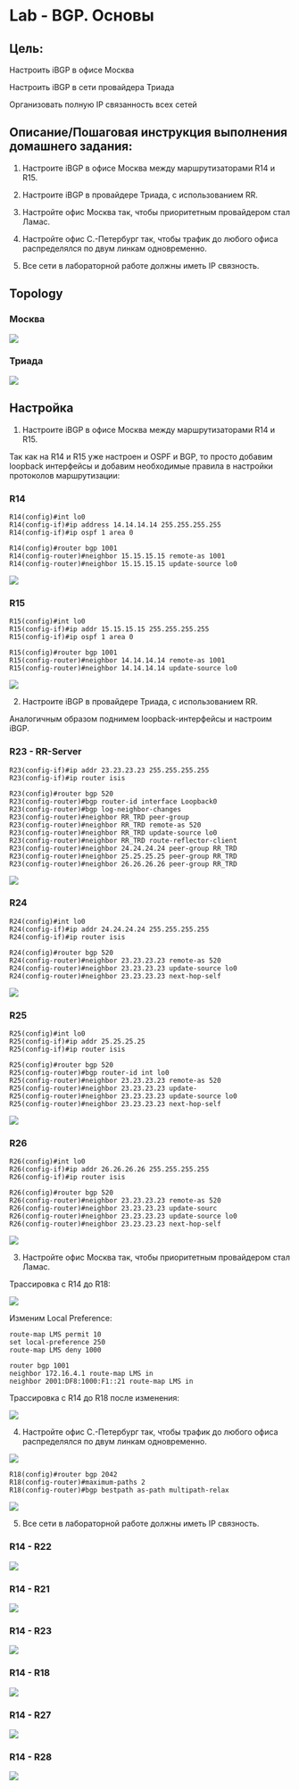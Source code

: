 # Lab - BGP. Основы

## Цель:
   Настроить iBGP в офисе Москва
   
   Настроить iBGP в сети провайдера Триада
   
   Организовать полную IP связанность всех сетей

## Описание/Пошаговая инструкция выполнения домашнего задания:

   1. Настроите iBGP в офисе Москва между маршрутизаторами R14 и R15.
   
   2. Настроите iBGP в провайдере Триада, с использованием RR.
   
   3. Настройте офис Москва так, чтобы приоритетным провайдером стал Ламас.
   
   4. Настройте офис С.-Петербург так, чтобы трафик до любого офиса распределялся по двум линкам одновременно.
   
   5. Все сети в лабораторной работе должны иметь IP связность.

## Topology

### Москва

![](img/topology_msk.png)

### Триада

![](img/topology_trd.png)

## Настройка

   1. Настроите iBGP в офисе Москва между маршрутизаторами R14 и R15.

   Так как на R14 и R15 уже настроен и OSPF и BGP, то просто добавим loopback интерфейсы и добавим необходимые правила в настройки протоколов маршрутизации:

### R14

```
R14(config)#int lo0
R14(config-if)#ip address 14.14.14.14 255.255.255.255
R14(config-if)#ip ospf 1 area 0
```

```
R14(config)#router bgp 1001
R14(config-router)#neighbor 15.15.15.15 remote-as 1001
R14(config-router)#neighbor 15.15.15.15 update-source lo0
```

![](img/r14_bgp_sum.png)

### R15

```
R15(config)#int lo0
R15(config-if)#ip addr 15.15.15.15 255.255.255.255
R15(config-if)#ip ospf 1 area 0
```

```
R15(config)#router bgp 1001
R15(config-router)#neighbor 14.14.14.14 remote-as 1001
R15(config-router)#neighbor 14.14.14.14 update-source lo0
```

![](img/r15_bgp_sum.png)

   2. Настроите iBGP в провайдере Триада, с использованием RR.

   Аналогичным образом поднимем loopback-интерфейсы и настроим iBGP.

### R23 - RR-Server

```
R23(config-if)#ip addr 23.23.23.23 255.255.255.255
R23(config-if)#ip router isis

R23(config)#router bgp 520
R23(config-router)#bgp router-id interface Loopback0
R23(config-router)#bgp log-neighbor-changes
R23(config-router)#neighbor RR_TRD peer-group
R23(config-router)#neighbor RR_TRD remote-as 520
R23(config-router)#neighbor RR_TRD update-source lo0
R23(config-router)#neighbor RR_TRD route-reflector-client
R23(config-router)#neighbor 24.24.24.24 peer-group RR_TRD
R23(config-router)#neighbor 25.25.25.25 peer-group RR_TRD
R23(config-router)#neighbor 26.26.26.26 peer-group RR_TRD
```

![](img/r23_bgp_sum.png)

### R24

```
R24(config)#int lo0
R24(config-if)#ip addr 24.24.24.24 255.255.255.255
R24(config-if)#ip router isis

R24(config)#router bgp 520
R24(config-router)#neighbor 23.23.23.23 remote-as 520
R24(config-router)#neighbor 23.23.23.23 update-source lo0
R24(config-router)#neighbor 23.23.23.23 next-hop-self    
```

![](img/r24_bgp_sum.png)

### R25

```
R25(config)#int lo0
R25(config-if)#ip addr 25.25.25.25
R25(config-if)#ip router isis

R25(config)#router bgp 520
R25(config-router)#bgp router-id int lo0
R25(config-router)#neighbor 23.23.23.23 remote-as 520
R25(config-router)#neighbor 23.23.23.23 update-      
R25(config-router)#neighbor 23.23.23.23 update-source lo0
R25(config-router)#neighbor 23.23.23.23 next-hop-self    
```

![](img/r25_bgp_sum.png)

### R26

```
R26(config)#int lo0
R26(config-if)#ip addr 26.26.26.26 255.255.255.255
R26(config-if)#ip router isis

R26(config)#router bgp 520
R26(config-router)#neighbor 23.23.23.23 remote-as 520
R26(config-router)#neighbor 23.23.23.23 update-sourc 
R26(config-router)#neighbor 23.23.23.23 update-source lo0
R26(config-router)#neighbor 23.23.23.23 next-hop-self    
```

![](img/r26_bgp_sum.png)

   3. Настройте офис Москва так, чтобы приоритетным провайдером стал Ламас.
   
   Трассировка с R14 до R18:

![](img/r14_trace_before.png)
   
   Изменим Local Preference:

```
route-map LMS permit 10
set local-preference 250
route-map LMS deny 1000

router bgp 1001
neighbor 172.16.4.1 route-map LMS in
neighbor 2001:DF8:1000:F1::21 route-map LMS in
```

   Трассировка с R14 до R18 после изменения:

![](img/r14_trace_after.png)
   
   4. Настройте офис С.-Петербург так, чтобы трафик до любого офиса распределялся по двум линкам одновременно.
   
![](img/r18_ro_bgp_before.png)
   
```
R18(config)#router bgp 2042
R18(config-router)#maximum-paths 2
R18(config-router)#bgp bestpath as-path multipath-relax
```

![](img/r18_ro_bgp_after.png)

   5. Все сети в лабораторной работе должны иметь IP связность.

### R14 - R22

![](img/r14_r22.png)

### R14 - R21

![](img/r14_r21.png)

### R14 - R23

![](img/r14_r23.png)

### R14 - R18

![](img/r14_r18.png)

### R14 - R27

![](img/r14_r27.png)

### R14 - R28

![](img/r14_r28.png)
